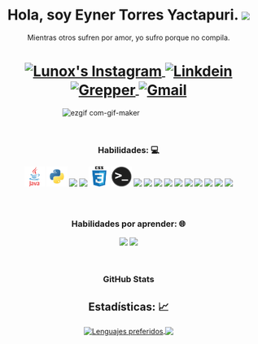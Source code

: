 <!-- Title -->
<h1 align="center">Hola, soy Eyner Torres Yactapuri. 
  <img src="https://raw.githubusercontent.com/iampavangandhi/iampavangandhi/master/gifs/Hi.gif" 
       width="30px">
  </h2></h1>


<!-- Quote -->
<p align="center">Mientras otros sufren por amor, yo sufro porque no compila.
  
  <!-- Social Network -->
<h1 align="center">
<a href="https://www.instagram.com/torreseyner/">
  <img align="center" 
       alt="Lunox's Instagram" 
       width="22px" 
       src="https://user-images.githubusercontent.com/55005374/103146167-0b04ac00-470b-11eb-84fc-db4b7299e4ef.png" />
  </a>
  
<a href="https://www.linkedin.com/in/eyner-torres-yactapuri/">
  <img align="center" 
       alt="Linkdein" 
       width="22px" 
       src="https://user-images.githubusercontent.com/55005374/103146171-312a4c00-470b-11eb-8839-992580bb8206.png" />
  </a>

  <a href="https://www.facebook.com/EynerTorresYactapuri/">
  <img align="center" 
       alt="Grepper" 
       width="22px" 
       src="https://upload.wikimedia.org/wikipedia/commons/0/05/Facebook_Logo_%282019%29.png" />
  </a>
  
<a href="mailto:younic909@gmail.com">
  <img align="center" 
       alt="Gmail" 
       width="22px" 
       src="https://user-images.githubusercontent.com/55005374/103146250-0d1b3a80-470c-11eb-8ead-a92232d45d6e.png" />
  </a>
</h1>




<!-- Background -->

<!-- I do add this "&nbsp;" because I can't center the GIFT, let me know if you know how do it -->
&nbsp;&nbsp;&nbsp;&nbsp;&nbsp;&nbsp;&nbsp;&nbsp;&nbsp;&nbsp;&nbsp;&nbsp;&nbsp;&nbsp;&nbsp;&nbsp;&nbsp;&nbsp;&nbsp;&nbsp;&nbsp;&nbsp;&nbsp;&nbsp;&nbsp;&nbsp;&nbsp;&nbsp;&nbsp;&nbsp;
![ezgif com-gif-maker](https://user-images.githubusercontent.com/55005374/95673501-37764680-0b66-11eb-8ee1-d4f4a2b285d9.gif)

&nbsp;

<!-- Technical Skills -->
<p><H3 align="center"><strong> Habilidades: 💻 </strong></p>
  
  <code><img height="40" src="https://raw.githubusercontent.com/devicons/devicon/master/icons/java/java-original-wordmark.svg"></code>
  <code><img height="40" src="https://raw.githubusercontent.com/github/explore/80688e429a7d4ef2fca1e82350fe8e3517d3494d/topics/python/python.png"></code>
  <code><img height="40" src="https://user-images.githubusercontent.com/55005374/103146298-d98ce000-470c-11eb-973d-3ff9e1b90561.png"></code>
  <code><img height="40" src="https://user-images.githubusercontent.com/55005374/103146335-3d170d80-470d-11eb-9fce-ff775c77b96b.png"></code>
  <code><img height="40" src="https://raw.githubusercontent.com/github/explore/80688e429a7d4ef2fca1e82350fe8e3517d3494d/topics/css/css.png"></code> 
  <code><img height="40" src="https://raw.githubusercontent.com/github/explore/80688e429a7d4ef2fca1e82350fe8e3517d3494d/topics/terminal/terminal.png"></code>
  <code><img height="40" src="https://user-images.githubusercontent.com/55005374/103146218-b57ccf00-470b-11eb-8fcc-aa46cab9253f.png"></code>
  <code><img height="40" src="http://shijuvarghese.com/wp-content/uploads/2018/03/git-logo.png"></code>
  <code><img height="40" src="https://user-images.githubusercontent.com/55005374/95686779-5fdd5f80-0bbd-11eb-9a0b-8eb90d565518.png"></code>
  <code><img height="40" src="https://wiki.cifprodolfoucha.es/images/7/76/PHP-Mysql.png"></code>
  <code><img height="40" src="https://user-images.githubusercontent.com/55005374/95687393-a2546b80-0bc0-11eb-8991-c0c72326f29c.png"></code>
  <code><img height="40" src="https://user-images.githubusercontent.com/55005374/100187906-b7eecd80-2eae-11eb-8074-b65db8dfaecb.png"></code>
  <code><img height="40" src="https://user-images.githubusercontent.com/55005374/95687701-80f47f00-0bc2-11eb-89f5-a1a8e6788aeb.png"></code>
  <code><img height="40" src="https://user-images.githubusercontent.com/55005374/95688875-5dcdcd80-0bca-11eb-8915-b3cf9791ca3c.png"></code>
  <code><img height="40" src="https://greyphillips.com/Guides/assets/img/Microsoft_Excel-Logo.wine.png"></code>
  <code><img height="40" src="https://i.imgur.com/X0wgeXR.png"></code>
  
  </p>
  
&nbsp;  

  <!-- Skills to learn -->
<p><H3 align="center"><strong>Habilidades por aprender: 🌐</strong></p>
  
  <code><img height="40" src="https://i.imgur.com/oUH9hNy.png"></code>
  <code><img height="40" src="https://i.imgur.com/6PRqgmz.png"></code>  
  
  </p>
&nbsp;

 GitHub Stats
<H2 align="center"><strong> Estadísticas: 📈
  </strong>
</H2>
    <p align="center">
      <div align="center">
    </p>
    
<a href="https://github.com/Igris-7?tab=repositories">
  <img align="center" 
       src="https://github-readme-stats.vercel.app/api/top-langs/?username=Igris-7&layout=compact&show_icons=true&title_color=81a1c0&icon_color=79ff97&text_color=d5dbe6&bg_color=2e3440" 
       alt="Lenguajes preferidos" />
</a>
  
<a href="https://github.com/Igris-7">
  <img align="center"
       src="https://github-readme-stats.vercel.app/api?username=Igris-7&show_icons=true&hide=contribs,prs&cache_seconds=86400&theme=nord" />
</a> 
